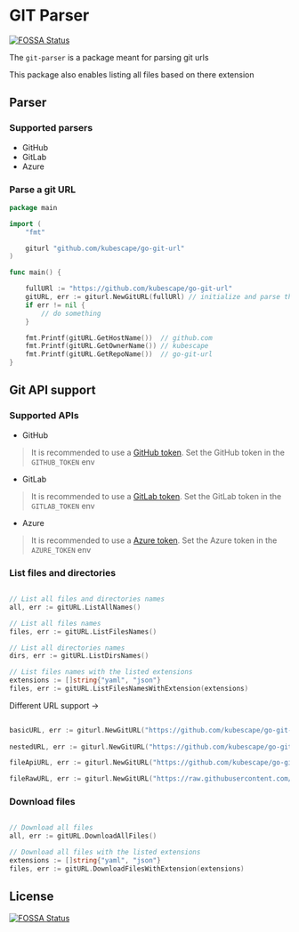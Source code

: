 # GIT Parser
[![FOSSA Status](https://app.fossa.com/api/projects/git%2Bgithub.com%2Fkubescape%2Fgo-git-url.svg?type=shield)](https://app.fossa.com/projects/git%2Bgithub.com%2Fkubescape%2Fgo-git-url?ref=badge_shield)


The `git-parser` is a package meant for parsing git urls

This package also enables listing all files based on there extension

## Parser

### Supported parsers

* GitHub
* GitLab
* Azure

### Parse a git URL

```go
package main

import (
	"fmt"

	giturl "github.com/kubescape/go-git-url"
)

func main() {

    fullURl := "https://github.com/kubescape/go-git-url"
	gitURL, err := giturl.NewGitURL(fullURl) // initialize and parse the URL
	if err != nil {
		// do something
	}

	fmt.Printf(gitURL.GetHostName())  // github.com
	fmt.Printf(gitURL.GetOwnerName()) // kubescape
	fmt.Printf(gitURL.GetRepoName())  // go-git-url
}
```
 
## Git API support

### Supported APIs

* GitHub
> It is recommended to use a [GitHub token](https://docs.github.com/en/enterprise-server@3.4/authentication/keeping-your-account-and-data-secure/creating-a-personal-access-token). Set the GitHub token in the `GITHUB_TOKEN` env

* GitLab
> It is recommended to use a [GitLab token](https://docs.gitlab.com/ee/user/profile/personal_access_tokens.html#create-a-personal-access-token). Set the GitLab token in the `GITLAB_TOKEN` env

* Azure
> It is recommended to use a [Azure token](https://learn.microsoft.com/en-us/azure/devops/organizations/accounts/use-personal-access-tokens-to-authenticate?view=azure-devops&tabs=Windows#create-a-pat). Set the Azure token in the `AZURE_TOKEN` env

### List files and directories
```go

// List all files and directories names
all, err := gitURL.ListAllNames()

// List all files names
files, err := gitURL.ListFilesNames()

// List all directories names
dirs, err := gitURL.ListDirsNames()

// List files names with the listed extensions
extensions := []string{"yaml", "json"}
files, err := gitURL.ListFilesNamesWithExtension(extensions)

```		

Different URL support ->
```go
 
basicURL, err := giturl.NewGitURL("https://github.com/kubescape/go-git-url") 
 
nestedURL, err := giturl.NewGitURL("https://github.com/kubescape/go-git-url/tree/master/files")  

fileApiURL, err := giturl.NewGitURL("https://github.com/kubescape/go-git-url/blob/master/files/file0.json")  

fileRawURL, err := giturl.NewGitURL("https://raw.githubusercontent.com/kubescape/go-git-url/master/files/file0.json") 

```
### Download files
```go

// Download all files
all, err := gitURL.DownloadAllFiles()

// Download all files with the listed extensions
extensions := []string{"yaml", "json"}
files, err := gitURL.DownloadFilesWithExtension(extensions)

```	 


## License
[![FOSSA Status](https://app.fossa.com/api/projects/git%2Bgithub.com%2Fkubescape%2Fgo-git-url.svg?type=large)](https://app.fossa.com/projects/git%2Bgithub.com%2Fkubescape%2Fgo-git-url?ref=badge_large)